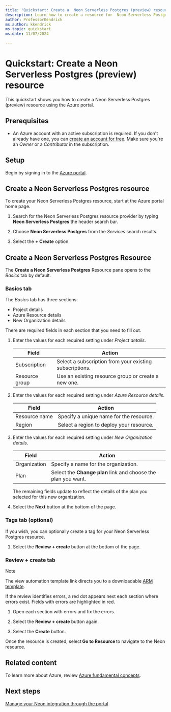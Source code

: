 ```yaml
---
title: "Quickstart: Create a  Neon Serverless Postgres (preview) resource"
description: Learn how to create a resource for  Neon Serverless Postgres (preview) using the Azure portal.
author: ProfessorKendrick
ms.author: kkendrick
ms.topic: quickstart
ms.date: 11/07/2024

---
```

# Quickstart: Create a Neon Serverless Postgres (preview) resource

This quickstart shows you how to create a Neon Serverless Postgres (preview) resource using the Azure portal.

## Prerequisites

- An Azure account with an active subscription is required. If you don't already have one, you can [create an account for free](https://azure.microsoft.com/free/). Make sure you're an *Owner* or a *Contributor* in the subscription.

## Setup

Begin by signing in to the [Azure portal](https://aka.ms/ANI/NeonServerlessPostgres/AzurePortal).

## Create a Neon Serverless Postgres resource

To create your Neon Serverless Postgres resource, start at the Azure portal home page.

1. Search for the Neon Serverless Postgres resource provider by typing **Neon Serverless Postgres** the header search bar.

1. Choose **Neon Serverless Postgres** from the *Services* search results.

1. Select the **+ Create** option.

## Create a Neon Serverless Postgres Resource

The **Create a Neon Serverless Postgres** Resource pane opens to the *Basics* tab by default.

### Basics tab

The *Basics* tab has three sections:

- Project details
- Azure Resource details
- New Organization details

<!--add image-->

There are required fields in each section that you need to fill out.

1. Enter the values for each required setting under *Project details*.

    |Field  |Action  |
    |---------|---------|
    |Subscription    |Select a subscription from your existing subscriptions.         |
    |Resource group     |Use an existing resource group or create a new one.          |

1. Enter the values for each required setting under *Azure Resource details*.

    |Field |Action  |
    |---------|---------|
    |Resource name     |Specify a unique name for the resource.    |
    |Region     |Select a region to deploy your resource.         |

1. Enter the values for each required setting under *New Organization details*.

    |Field  |Action  |
    |---------|---------|
    |Organization     |Specify a name for the organization.   |
    |Plan    |Select the **Change plan** link and choose the plan you want.        |

    The remaining fields update to reflect the details of the plan you selected for this new organization.

    <!--TODO: update once public preview permits multiple plans-->

1. Select the **Next** button at the bottom of the page.

### Tags tab (optional)

If you wish, you can optionally create a tag for your Neon Serverless Postgres resource.

1. Select the **Review + create** button at the bottom of the page. 

### Review + create tab

<!--TODO: Add image-->

> [!NOTE]
> The view automation template link directs you to a downloadable [ARM template](LINK). 

If the review identifies errors, a red dot appears next each section where errors exist. Fields with errors are highlighted in red. 

1. Open each section with errors and fix the errors.

1. Select the **Review + create** button again.

1. Select the **Create** button.

Once the resource is created, select **Go to Resource** to navigate to the Neon resource. 

## Related content

To learn more about Azure, review [Azure fundamental concepts](/azure/cloud-adoption-framework/ready/considerations/fundamental-concepts).

## Next steps

[Manage your Neon  integration through the portal](manage.md)